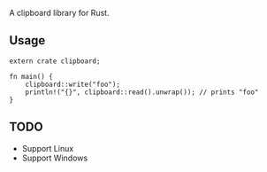 A clipboard library for Rust.

## Usage

    extern crate clipboard;

    fn main() {
        clipboard::write("foo");
        println!("{}", clipboard::read().unwrap()); // prints "foo"
    }

## TODO

* Support Linux
* Support Windows
